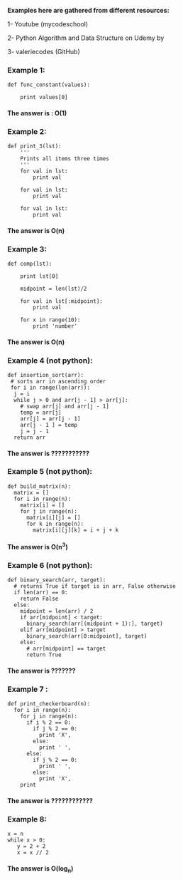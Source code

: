 __Examples here are gathered from different resources:__

1- Youtube (mycodeschool)

2- Python Algorithm and Data Structure on Udemy by 

3- valeriecodes (GitHub)

### Example 1:
```
def func_constant(values):

    print values[0]
```

#### The answer is : O(1)

### Example 2:

```
def print_3(lst):
    '''
    Prints all items three times
    '''
    for val in lst:
        print val
        
    for val in lst:
        print val
        
    for val in lst:
        print val
```

#### The answer is O(n)

### Example 3:

```
def comp(lst):

    print lst[0]
    
    midpoint = len(lst)/2
    
    for val in lst[:midpoint]:
        print val
        
    for x in range(10):
        print 'number'
```

#### The answer is O(n)

### Example 4 (not python):

```
def insertion_sort(arr):
 # sorts arr in ascending order
 for i in range(len(arr)):
  j = i
  while j > 0 and arr[j - 1] > arr[j]:
    # swap arr[j] and arr[j - 1]
    temp = arr[j]
    arr[j] = arr[j - 1]
    arr[j - 1 ] = temp
    j = j - 1
  return arr
```
#### The answer is ???????????

### Example 5 (not python):

```
def build_matrix(n):
  matrix = []
  for i in range(n):
    matrix[i] = []
    for j in range(n):
      matrix[i][j] = []
      for k in range(n):
        matrix[i][j][k] = i + j + k
```

#### The answer is O(n<sup>3</sup>)

### Example 6 (not python):

```
def binary_search(arr, target):
  # returns True if target is in arr, False otherwise
  if len(arr) == 0:
    return False                 
  else:
    midpoint = len(arr) / 2
    if arr[midpoint] < target:
      binary_search(arr[(midpoint + 1):], target)
    elif arr[midpoint] > target
      binary_search(arr[0:midpoint], target)
    else:
      # arr[midpoint] == target
      return True
```
#### The answer is ???????

### Example 7 :

```
def print_checkerboard(n):
  for i in range(n):
    for j in range(n):
      if i % 2 == 0:
        if j % 2 == 0:
          print 'X',
        else:
          print ' ',
      else:
        if j % 2 == 0:
          print ' ',
        else:
          print 'X',
    print
```
#### The answer is ????????????

### Example 8:

```
x = n
while x > 0:
   y = 2 + 2
   x = x // 2
```
#### The answer is O(log<sub>n</sub>)
